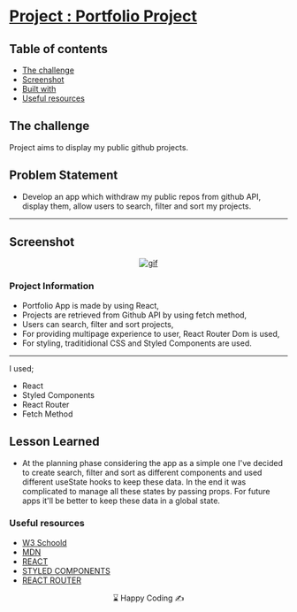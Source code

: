 # [Project : Portfolio Project](https://tasktracker-olive.vercel.app/)

## Table of contents

- [The challenge](#the-challenge)
- [Screenshot](#screenshot)
- [Built with](#built-with)
- [Useful resources](#useful-resources)

## The challenge

Project aims to display my public github projects.

## Problem Statement

- Develop an app which withdraw my public repos from github API, display them, allow users to search, filter and sort my projects.
<hr>

## Screenshot

<p align="center">
<a href="https://portfolio-project-musatir.vercel.app/"><img src="portfolio-project.gif" alt="gif"></a>
</p>

### Project Information

- Portfolio App is made by using React,
- Projects are retrieved from Github API by using fetch method,
- Users can search, filter and sort projects,
- For providing multipage experience to user, React Router Dom is used,
- For styling, traditidional CSS and Styled Components are used.

---

I used;

- React
- Styled Components
- React Router
- Fetch Method

## Lesson Learned

- At the planning phase considering the app as a simple one I've decided to create search, filter and sort as different components and used different useState hooks to keep these data. In the end it was complicated to manage all these states by passing props. For future apps it'll be better to keep these data in a global state.

### Useful resources

- [W3 Schoold](https://www.w3schools.com/)
- [MDN](https://developer.mozilla.org/en-US/)
- [REACT](https://reactjs.org/)
- [STYLED COMPONENTS](https://styled-components.com/)
- [REACT ROUTER](https://reactrouter.com/en/main)

<center> &#8987; Happy Coding  &#9997; </center>
